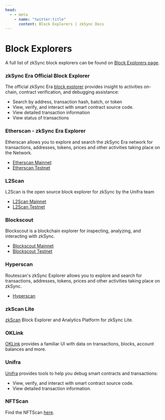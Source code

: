 ```yaml
---
head:
  - - meta
    - name: "twitter:title"
      content: Block Explorers | zkSync Docs
---
```


# Block Explorers

A full list of zkSync block explorers can be found on [Block Explorers page](https://zksync.io/explore#explorers).

### zkSync Era Official Block Explorer

The official zkSync Era [block explorer](https://explorer.zksync.io/) provides insight to activities on-chain, contract verification, and debugging assistance:

- Search by address, transaction hash, batch, or token
- View, verify, and interact with smart contract source code.
- View detailed transaction information
- View status of transactions

### Etherscan - zkSync Era Explorer

Etherscan allows you to explore and search the zkSync Era network for transactions, addresses, tokens, prices and other activities taking place on the Network.

- [Etherscan Mainnet](https://era.zksync.network/)
- [Etherscan Testnet](https://sepolia-era.zksync.network/)

### L2Scan

L2Scan is the open source block explorer for zkSync by the Unifra team

- [L2Scan Mainnet](https://zksync-era.l2scan.co/)
- [L2Scan Testnet](https://zksync-era-sepolia.l2scan.co/)

### Blockscout

Blockscout is a blockchain explorer for inspecting, analyzing, and interacting with zkSync.

- [Blockscout Mainnet](https://zksync.blockscout.com/)
- [Blockscout Testnet](https://zksync-sepolia.blockscout.com/)

### Hyperscan

Routescan's zkSync Explorer allows you to explore and search for transactions, addresses, tokens, prices and other activities taking place on zkSync.

- [Hyperscan](https://hyperscan.xyz/)

### zkScan Lite

[zkScan](https://zkscan.io/) Block Explorer and Analytics Platform for zkSync Lite.

### OKLink

[OKLink](https://www.oklink.com/zksync) provides a familiar UI with data on transactions, blocks, account balances and more.

### Unifra

[Unifra](https://zksync-era.unifra.xyz/) provides tools to help you debug smart contracts and transactions:

- View, verify, and interact with smart contract source code.
- View detailed transaction information.

### NFTScan

Find the NFTScan [here](https://zksync.nftscan.com/).
